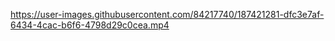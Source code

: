 
https://user-images.githubusercontent.com/84217740/187421281-dfc3e7af-6434-4cac-b6f6-4798d29c0cea.mp4

